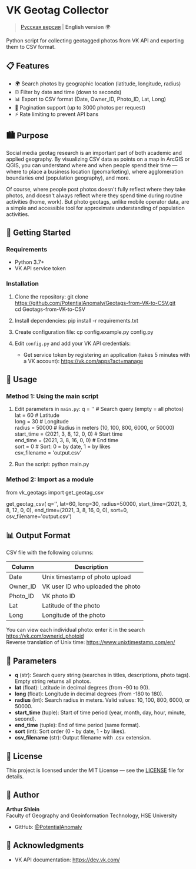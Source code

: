 # VK Geotag Collector

> [Русская версия](README.ru.md) | **English version** 🌍

Python script for collecting geotagged photos from VK API and exporting them to CSV format.

## 📋 Features

- 🌍 Search photos by geographic location (latitude, longitude, radius)
- ⏰ Filter by date and time (down to seconds)
- 📊 Export to CSV format (Date, Owner_ID, Photo_ID, Lat, Long)
- 🔄 Pagination support (up to 3000 photos per request)
- ⚡ Rate limiting to prevent API bans

## 🏙️ Purpose

Social media geotag research is an important part of both academic and applied geography. By visualizing CSV data as points on a map in ArcGIS or QGIS, you can understand where and when people spend their time — where to place a business location (geomarketing), where agglomeration boundaries end (population geography), and more.

Of course, where people post photos doesn't fully reflect where they take photos, and doesn't always reflect where they spend time during routine activities (home, work). But photo geotags, unlike mobile operator data, are a simple and accessible tool for approximate understanding of population activities.

## 🚀 Getting Started

### Requirements

- Python 3.7+
- VK API service token

### Installation

1. Clone the repository:
git clone https://github.com/PotentialAnomaly/Geotags-from-VK-to-CSV.git  
cd Geotags-from-VK-to-CSV

2. Install dependencies:
pip install -r requirements.txt

3. Create configuration file:
cp config.example.py config.py

4. Edit `config.py` and add your VK API credentials:
   - Get service token by registering an application (takes 5 minutes with a VK account): https://vk.com/apps?act=manage

## 📖 Usage

### Method 1: Using the main script

1. Edit parameters in `main.py`:
q = '' # Search query (empty = all photos)  
lat = 60 # Latitude  
long = 30 # Longitude  
radius = 50000 # Radius in meters (10, 100, 800, 6000, or 50000)  
start_time = (2021, 3, 8, 12, 0, 0) # Start time  
end_time = (2021, 3, 8, 16, 0, 0) # End time  
sort = 0 # Sort: 0 = by date, 1 = by likes  
csv_filename = 'output.csv'  

2. Run the script:
python main.py

### Method 2: Import as a module

from vk_geotags import get_geotag_csv

get_geotag_csv(
q='',
lat=60,
long=30,
radius=50000,
start_time=(2021, 3, 8, 12, 0, 0),
end_time=(2021, 3, 8, 16, 0, 0),
sort=0,
csv_filename='output.csv')

## 📊 Output Format

CSV file with the following columns:

| Column | Description |
|--------|-------------|
| Date | Unix timestamp of photo upload |
| Owner_ID | VK user ID who uploaded the photo |
| Photo_ID | VK photo ID |
| Lat | Latitude of the photo |
| Long | Longitude of the photo |

You can view each individual photo: enter it in the search https://vk.com/ownerid_photoid  
Reverse translation of Unix time: https://www.unixtimestamp.com/en/  

## 🔧 Parameters

- **q** (str): Search query string (searches in titles, descriptions, photo tags). Empty string returns all photos.
- **lat** (float): Latitude in decimal degrees (from -90 to 90).
- **long** (float): Longitude in decimal degrees (from -180 to 180).
- **radius** (int): Search radius in meters. Valid values: 10, 100, 800, 6000, or 50000.
- **start_time** (tuple): Start of time period (year, month, day, hour, minute, second).
- **end_time** (tuple): End of time period (same format).
- **sort** (int): Sort order (0 - by date, 1 - by likes).
- **csv_filename** (str): Output filename with .csv extension.

## 📄 License

This project is licensed under the MIT License — see the [LICENSE](LICENSE) file for details.

## 👤 Author

**Arthur Shlein**  
Faculty of Geography and Geoinformation Technology, HSE University

- GitHub: [@PotentialAnomaly](https://github.com/PotentialAnomaly)

## 🙏 Acknowledgments

- VK API documentation: https://dev.vk.com/
